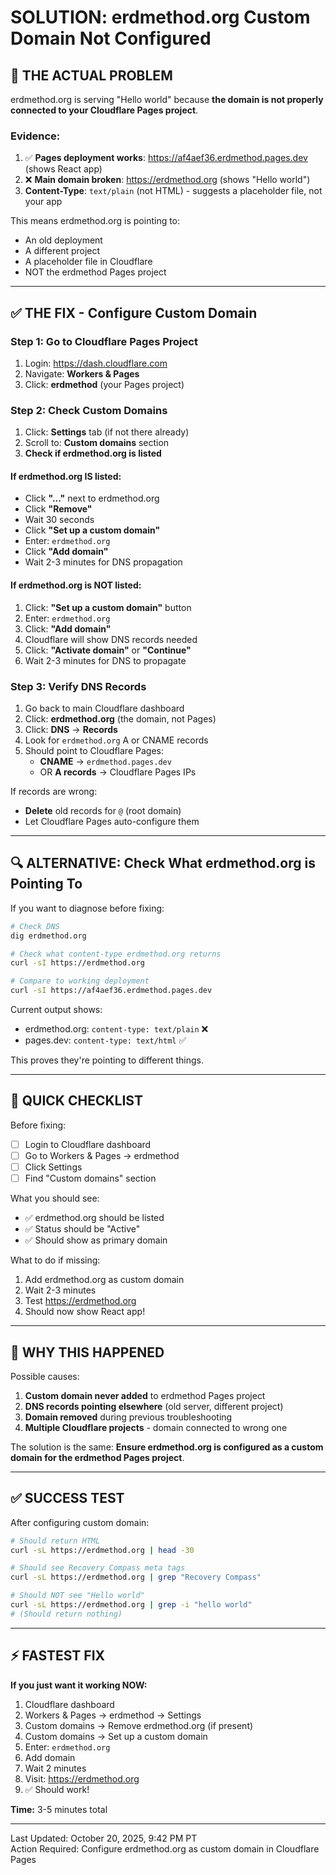 # SOLUTION: erdmethod.org Custom Domain Not Configured

## 🎯 THE ACTUAL PROBLEM

erdmethod.org is serving "Hello world" because **the domain is not properly connected to your Cloudflare Pages project**.

### Evidence:
1. ✅ **Pages deployment works**: https://af4aef36.erdmethod.pages.dev (shows React app)
2. ❌ **Main domain broken**: https://erdmethod.org (shows "Hello world")
3. **Content-Type**: `text/plain` (not HTML) - suggests a placeholder file, not your app

This means erdmethod.org is pointing to:
- An old deployment
- A different project
- A placeholder file in Cloudflare
- NOT the erdmethod Pages project

---

## ✅ THE FIX - Configure Custom Domain

### Step 1: Go to Cloudflare Pages Project
1. Login: https://dash.cloudflare.com
2. Navigate: **Workers & Pages**
3. Click: **erdmethod** (your Pages project)

### Step 2: Check Custom Domains
1. Click: **Settings** tab (if not there already)
2. Scroll to: **Custom domains** section
3. **Check if erdmethod.org is listed**

#### If erdmethod.org IS listed:
- Click **"..."** next to erdmethod.org
- Click **"Remove"**
- Wait 30 seconds
- Click **"Set up a custom domain"**
- Enter: `erdmethod.org`
- Click **"Add domain"**
- Wait 2-3 minutes for DNS propagation

#### If erdmethod.org is NOT listed:
1. Click: **"Set up a custom domain"** button
2. Enter: `erdmethod.org`
3. Click: **"Add domain"**
4. Cloudflare will show DNS records needed
5. Click: **"Activate domain"** or **"Continue"**
6. Wait 2-3 minutes for DNS to propagate

### Step 3: Verify DNS Records
1. Go back to main Cloudflare dashboard
2. Click: **erdmethod.org** (the domain, not Pages)
3. Click: **DNS** → **Records**
4. Look for `erdmethod.org` A or CNAME records
5. Should point to Cloudflare Pages:
   - **CNAME** → `erdmethod.pages.dev`
   - OR **A records** → Cloudflare Pages IPs

If records are wrong:
- **Delete** old records for `@` (root domain)
- Let Cloudflare Pages auto-configure them

---

## 🔍 ALTERNATIVE: Check What erdmethod.org is Pointing To

If you want to diagnose before fixing:

```bash
# Check DNS
dig erdmethod.org

# Check what content-type erdmethod.org returns
curl -sI https://erdmethod.org

# Compare to working deployment
curl -sI https://af4aef36.erdmethod.pages.dev
```

Current output shows:
- erdmethod.org: `content-type: text/plain` ❌
- pages.dev: `content-type: text/html` ✅

This proves they're pointing to different things.

---

## 🎯 QUICK CHECKLIST

Before fixing:
- [ ] Login to Cloudflare dashboard
- [ ] Go to Workers & Pages → erdmethod
- [ ] Click Settings
- [ ] Find "Custom domains" section

What you should see:
- ✅ erdmethod.org should be listed
- ✅ Status should be "Active"
- ✅ Should show as primary domain

What to do if missing:
1. Add erdmethod.org as custom domain
2. Wait 2-3 minutes
3. Test https://erdmethod.org
4. Should now show React app!

---

## 📝 WHY THIS HAPPENED

Possible causes:
1. **Custom domain never added** to erdmethod Pages project
2. **DNS records pointing elsewhere** (old server, different project)
3. **Domain removed** during previous troubleshooting
4. **Multiple Cloudflare projects** - domain connected to wrong one

The solution is the same: **Ensure erdmethod.org is configured as a custom domain for the erdmethod Pages project**.

---

## ✅ SUCCESS TEST

After configuring custom domain:

```bash
# Should return HTML
curl -sL https://erdmethod.org | head -30

# Should see Recovery Compass meta tags
curl -sL https://erdmethod.org | grep "Recovery Compass"

# Should NOT see "Hello world"
curl -sL https://erdmethod.org | grep -i "hello world"
# (Should return nothing)
```

---

## ⚡ FASTEST FIX

**If you just want it working NOW:**

1. Cloudflare dashboard
2. Workers & Pages → erdmethod → Settings
3. Custom domains → Remove erdmethod.org (if present)
4. Custom domains → Set up a custom domain
5. Enter: `erdmethod.org`
6. Add domain
7. Wait 2 minutes
8. Visit: https://erdmethod.org
9. ✅ Should work!

**Time:** 3-5 minutes total

---

Last Updated: October 20, 2025, 9:42 PM PT  
Action Required: Configure erdmethod.org as custom domain in Cloudflare Pages
